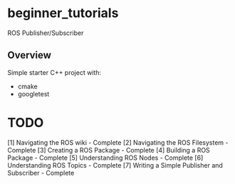# beginner_tutorials
ROS Publisher/Subscriber


## Overview

Simple starter C++ project with:

- cmake
- googletest


# TODO
[1] Navigating the ROS wiki - Complete
[2] Navigating the ROS Filesystem - Complete
[3] Creating a ROS Package - Complete
[4] Building a ROS Package - Complete
[5] Understanding ROS Nodes - Complete
[6] Understanding ROS Topics - Complete
[7] Writing a Simple Publisher and Subscriber - Complete